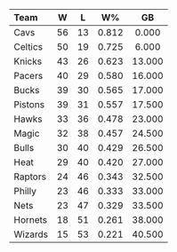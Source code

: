 | Team                             |  W  |  L  |  W%   |   GB   |
|:---------------------------------|:---:|:---:|:-----:|:------:|
| [](/r/clevelandcavs) Cavs        | 56  | 13  | 0.812 | 0.000  |
| [](/r/bostonceltics) Celtics     | 50  | 19  | 0.725 | 6.000  |
| [](/r/nyknicks) Knicks           | 43  | 26  | 0.623 | 13.000 |
| [](/r/pacers) Pacers             | 40  | 29  | 0.580 | 16.000 |
| [](/r/mkebucks) Bucks            | 39  | 30  | 0.565 | 17.000 |
| [](/r/detroitpistons) Pistons    | 39  | 31  | 0.557 | 17.500 |
| [](/r/atlantahawks) Hawks        | 33  | 36  | 0.478 | 23.000 |
| [](/r/orlandomagic) Magic        | 32  | 38  | 0.457 | 24.500 |
| [](/r/chicagobulls) Bulls        | 30  | 40  | 0.429 | 26.500 |
| [](/r/heat) Heat                 | 29  | 40  | 0.420 | 27.000 |
| [](/r/torontoraptors) Raptors    | 24  | 46  | 0.343 | 32.500 |
| [](/r/sixers) Philly             | 23  | 46  | 0.333 | 33.000 |
| [](/r/gonets) Nets               | 23  | 47  | 0.329 | 33.500 |
| [](/r/charlottehornets) Hornets  | 18  | 51  | 0.261 | 38.000 |
| [](/r/washingtonwizards) Wizards | 15  | 53  | 0.221 | 40.500 |